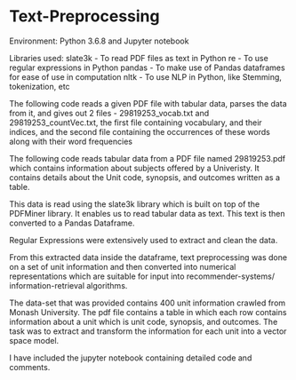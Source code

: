 # Text-Preprocessing

Environment: Python 3.6.8 and Jupyter notebook

Libraries used:
slate3k - To read PDF files as text in Python
re - To use regular expressions in Python
pandas - To make use of Pandas dataframes for ease of use in computation
nltk - To use NLP in Python, like Stemming, tokenization, etc


The following code reads a given PDF file with tabular data, parses the data from it, and gives out 2 files - 29819253_vocab.txt and
29819253_countVec.txt, the first file containing vocabulary, and their indices, and the second file containing the occurrences of these words along with their word frequencies


The following code reads tabular data from a PDF file named 29819253.pdf which contains information about subjects offered by a Univeristy. It contains details about the Unit code, synopsis, and outcomes written as a table.

This data is read using the slate3k library which is built on top of the PDFMiner library. It enables us to read tabular data as text. This text is then converted to a Pandas Dataframe.

Regular Expressions were extensively used to extract and clean the data.

From this extracted data inside the dataframe, text preprocessing was done on a set of unit information and then converted into numerical representations which are suitable for input into recommender-systems/ information-retrieval algorithms.

The data-set that was provided contains 400 unit information crawled from Monash University. The pdf file contains a table in which each row contains information about a unit which is unit code, synopsis, and outcomes. The task was to extract and transform the information for each unit into a vector space model.

I have included the jupyter notebook containing detailed code and comments.
